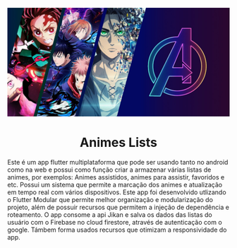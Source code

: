 <p align="center">
  <img width="600" src="Media git/capa.jpg">
</p>
<h1 align="center">Animes Lists</h1>

Este é um app flutter multiplataforma que pode ser usando tanto no android como na web e possui como função criar a armazenar várias listas de animes, por exemplos: Animes assistidos, animes para assistir, favoridos e etc. Possui um sistema que permite a marcação dos animes e atualização em tempo real com vários dispositivos.
Este app foi desenvolvido utlizando o Flutter Modular que permite melhor organização e modularização do projeto, além de possuir recursos que permitem a injeção de dependência e roteamento. O app consome a api Jikan e salva os dados das listas do usuário com o Firebase no cloud firestore, através de autenticação com o google. Támbem forma usados recursos que otimizam a responsividade do app.
